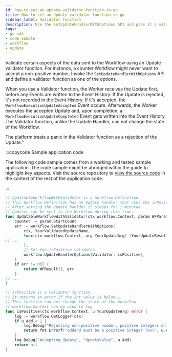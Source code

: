 ```yaml
---
id: how-to-set-an-update-validator-function-in-go
title: How to set an Update validator function in go
sidebar_label: Validator function
description: Use the SetUpdateHandlerWithOptions API and pass it a validator function to validate inputs.
tags:
- go sdk
- code sample
- workflow
- update
---
```


<!-- DO NOT EDIT THIS FILE DIRECTLY.
THIS FILE IS GENERATED from https://github.com/temporalio/documentation-samples-go/blob/backgroundcheckboilerplate/yourupdate/your_updatable_workflow_dacx.go. -->

Validate certain aspects of the data sent to the Workflow using an Update validator function.
For instance, a counter Workflow might never want to accept a non-positive number.
Invoke the `SetUpdateHandlerWithOptions` API and define a validator function as one of the options.

When you use a Validator function, the Worker receives the Update first, before any Events are written to the Event History.
If the Update is rejected, it's not recorded in the Event History.
If it's accepted, the `WorkflowExecutionUpdateAccepted` Event occurs.
Afterwards, the Worker executes the accepted Update and, upon completion, a `WorkflowExecutionUpdateCompleted` Event gets written into the Event History.
The Validator function, unlike the Update Handler, can not change the state of the Workflow.

The platform treats a panic in the Validator function as a rejection of the Update."

:::copycode Sample application code

The following code sample comes from a working and tested sample application.
The code sample might be abridged within the guide to highlight key aspects.
Visit the source repository to [view the source code](https://github.com/temporalio/documentation-samples-go/blob/main/yourupdate/your_updatable_workflow_dacx.go) in the context of the rest of the application code.

:::

```go
// UpdatableWorkflowWithValidator is a Workflow Definition.
// This Workflow Definition has an Update handler that uses the isPositive() validator function.
// After setting the Update hanlder it sleeps for 1 minutue.
// Updates can be sent to the Workflow during this time.
func UpdatableWorkflowWithValidator(ctx workflow.Context, param WFParam) (WFResult, error) {
	counter := param.StartCount
	err := workflow.SetUpdateHandlerWithOptions(
		ctx, YourValidatedUpdateName,
		func(ctx workflow.Context, arg YourUpdateArg) (YourUpdateResult, error) {
// ...
		},
		// Set the isPositive validator.
		workflow.UpdateHandlerOptions{Validator: isPositive},
	)
	if err != nil {
		return WFResult{}, err
	}
// ...
}

// isPositive is a validator function.
// It returns an error if the int value is below 1.
// This function can not change the state of the Workflow.
// workflow.Context can be used to log
func isPositive(ctx workflow.Context, u YourUpdateArg) error {
	log := workflow.GetLogger(ctx)
	if u.Add < 1 {
		log.Debug("Rejecting non-positive number, positive integers only", "UpdateValue", u.Add)
		return fmt.Errorf("addend must be a positive integer (%v)", u.Add)
	}
	log.Debug("Accepting Update", "UpdateValue", u.Add)
	return nil
}
```
